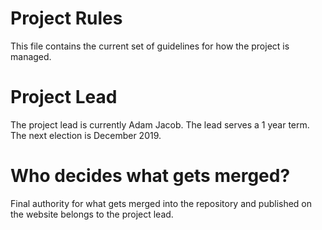 # Project Rules

This file contains the current set of guidelines for how the project is managed.

# Project Lead

The project lead is currently Adam Jacob. The lead serves a 1 year term. The next
election is December 2019.

# Who decides what gets merged?

Final authority for what gets merged into the repository and published on the website
belongs to the project lead. 
